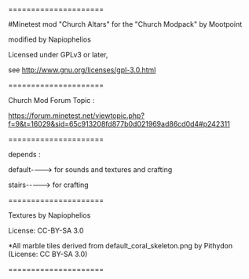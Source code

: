 =====================

#Minetest mod  "Church Altars"
for  the "Church Modpack" by Mootpoint

modified by Napiophelios

Licensed under GPLv3 or later,

see http://www.gnu.org/licenses/gpl-3.0.html

=====================

Church Mod Forum Topic :

https://forum.minetest.net/viewtopic.php?f=9&t=16029&sid=65c913208fd877b0d021969ad86cd0d4#p242311


=====================

depends :

default----> for sounds and textures and crafting

stairs-----> for crafting

=====================

Textures by Napiophelios

License: CC-BY-SA 3.0

*All marble tiles derived from default_coral_skeleton.png
by Pithydon (License: CC BY-SA 3.0)

=====================
